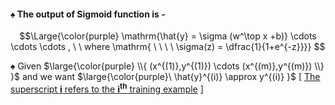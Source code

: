 #### ♠️ The output of Sigmoid function is -

$$\Large{\color{purple} \mathrm{\hat{y} = \sigma (w^\top x +b)} \cdots \cdots \cdots , \ \ where \mathrm{ \ \ \ \ \sigma(z) = \dfrac{1}{1+e^{-z}}}} $$

♠️ Given $\large{\color{purple} \\{ (x^{(1)},y^{(1)}) \cdots (x^{(m)},y^{(m)}) \\} }$ and we want $\large{\color{purple}\  \hat{y}^{(i)} \approx y^{(i)} }$  \[ <ins> The superscript <b>i</b> refers to the <b>i<sup>th</sup></b> training example</ins> \]



